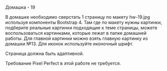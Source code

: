 Домашка - 19

В домашке необходимо сверстать 1 страницу по макету hw-19.jpg используя компоненты Bootstrap 4. Там где по макету нужны  картинки, подберите реальные картинки подходящие к теме страницы, можете воспользоваться картинками, которые лежат в папке  домашней работы. Для главной картинки можно взять главную картинку из домашки №13. Для иконок используйте иконочный шрифт. 

Страница должна быть адаптивной.

Требование Pixel Perfect в этой работе не требуется.